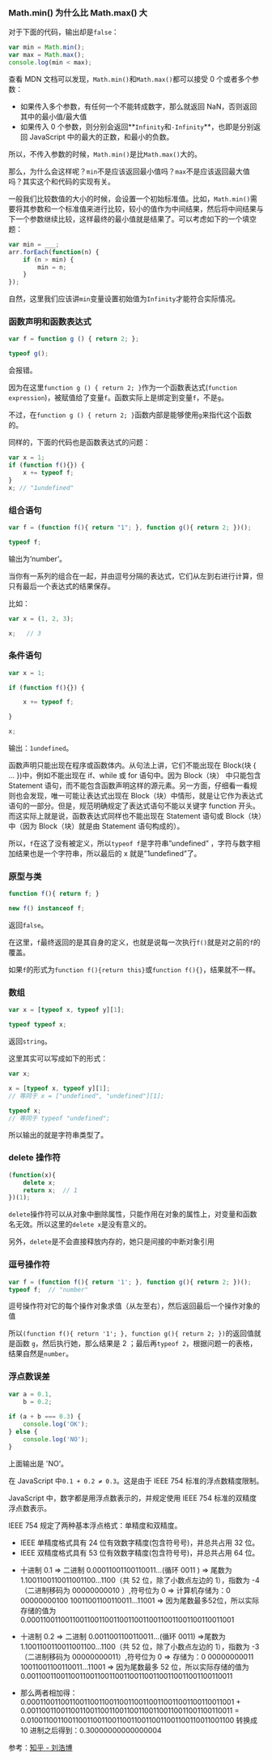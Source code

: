 ### Math.min() 为什么比 Math.max() 大
对于下面的代码，输出却是`false`：

```javascript
var min = Math.min();
var max = Math.max();
console.log(min < max);
```

查看 MDN 文档可以发现，`Math.min()`和`Math.max()`都可以接受 0 个或者多个参数：

* 如果传入多个参数，有任何一个不能转成数字，那么就返回 NaN，否则返回其中的最小值/最大值
* 如果传入 0 个参数，则分别会返回**`Infinity`和`-Infinity`**，也即是分别返回 JavaScript 中的最大的正数，和最小的负数。

所以，不传入参数的时候，`Math.min()`是比`Math.max()`大的。

那么，为什么会这样呢？`min`不是应该返回最小值吗？`max`不是应该返回最大值吗？其实这个和代码的实现有关。

一般我们比较数值的大小的时候，会设置一个初始标准值。比如，`Math.min()`需要将其参数和一个标准值来进行比较，较小的值作为中间结果，然后将中间结果与下一个参数继续比较，这样最终的最小值就是结果了。可以考虑如下的一个填空题：

```javascript
var min = ___;
arr.forEach(function(n) {
    if (n > min) {
        min = n;
    }
});
```

自然，这里我们应该讲`min`变量设置初始值为`Infinity`才能符合实际情况。


### 函数声明和函数表达式

```js
var f = function g () { return 2; };

typeof g();
```

会报错。

因为在这里`function g () { return 2; }`作为一个函数表达式(`function expression`)，被赋值给了变量`f`。函数实际上是绑定到变量`f`，不是`g`。

不过，在`function g () { return 2; }`函数内部是能够使用`g`来指代这个函数的。

同样的，下面的代码也是函数表达式的问题：

```javascript
var x = 1;
if (function f(){}) {
    x += typeof f;
}
x; // "1undefined"
```


### 组合语句

```js
var f = (function f(){ return "1"; }, function g(){ return 2; })();

typeof f;
```

输出为‘number’。

当你有一系列的组合在一起，并由逗号分隔的表达式，它们从左到右进行计算，但只有最后一个表达式的结果保存。

比如：

```js
var x = (1, 2, 3);

x;   // 3
```

### 条件语句

```js
var x = 1;

if (function f(){}) {

    x += typeof f;

}

x;
```

输出：`1undefined`。

函数声明只能出现在程序或函数体内。从句法上讲，它们不能出现在 Block(块 { … })中，例如不能出现在 if、while 或 for 语句中。因为 Block（块） 中只能包含 Statement 语句，而不能包含函数声明这样的源元素。另一方面，仔细看一看规则也会发现，唯一可能让表达式出现在 Block（块）中情形，就是让它作为表达式语句的一部分。但是，规范明确规定了表达式语句不能以关键字 function 开头。而这实际上就是说，函数表达式同样也不能出现在 Statement 语句或 Block（块）中（因为 Block（块）就是由 Statement 语句构成的）。

所以，`f`在这了没有被定义，所以`typeof f`是字符串”undefined” ，字符与数字相加结果也是一个字符串，所以最后的 x 就是”1undefined”了。

### 原型与类

```js
function f(){ return f; }

new f() instanceof f;
```

返回`false`。

在这里，`f`最终返回的是其自身的定义，也就是说每一次执行`f()`就是对之前的`f`的覆盖。

如果`f`的形式为`function f(){return this}`或`function f(){}`，结果就不一样。

### 数组

```js
var x = [typeof x, typeof y][1];

typeof typeof x;
```

返回`string`。

这里其实可以写成如下的形式：

```js
var x;

x = [typeof x, typeof y][1];
// 等同于 x = ["undefined", "undefined"][1];

typeof x;
// 等同于 typeof "undefined";
```

所以输出的就是字符串类型了。


### delete 操作符

```javascript
(function(x){
    delete x;
    return x;  // 1
})(1);
```

`delete`操作符可以从对象中删除属性，只能作用在对象的属性上，对变量和函数名无效。所以这里的`delete x`是没有意义的。

另外，`delete`是不会直接释放内存的，她只是间接的中断对象引用


### 逗号操作符

```javascript
var f = (function f(){ return '1'; }, function g(){ return 2; })();
typeof f;  // "number"
```

逗号操作符对它的每个操作对象求值（从左至右），然后返回最后一个操作对象的值

所以`(function f(){ return '1'; }, function g(){ return 2; })`的返回值就是函数 `g`，然后执行她，那么结果是 2 ；最后再`typeof 2`，根据问题一的表格，结果自然是`number`。


### 浮点数误差

```javascript
var a = 0.1,
    b = 0.2;
    
if (a + b === 0.3) {
    console.log('OK');
} else {
    console.log('NO');
}
```
上面输出是 'NO'。

在 JavaScript 中`0.1 + 0.2 ≠ 0.3`。这是由于 IEEE 754 标准的浮点数精度限制。

JavaScript 中，数字都是用浮点数表示的，并规定使用 IEEE 754 标准的双精度浮点数表示。

IEEE 754 规定了两种基本浮点格式：单精度和双精度。

* IEEE 单精度格式具有 24 位有效数字精度(包含符号号)，并总共占用 32 位。
* IEEE 双精度格式具有 53 位有效数字精度(包含符号号)，并总共占用 64 位。

- 十进制 0.1
=> 二进制 0.00011001100110011…(循环 0011 ) 
=> 尾数为 1.1001100110011001100…1100（共 52 位，除了小数点左边的 1），指数为 -4（二进制移码为 00000000010 ）,符号位为 0
=> 计算机存储为：0 00000000100 10011001100110011…11001
=> 因为尾数最多52位，所以实际存储的值为 0.00011001100110011001100110011001100110011001100110011001

- 十进制 0.2
=> 二进制 0.0011001100110011…(循环 0011)
=>尾数为 1.1001100110011001100…1100（共 52 位，除了小数点左边的 1），指数为 -3（二进制移码为 00000000011）,符号位为 0
=> 存储为：0 00000000011 10011001100110011…11001
=> 因为尾数最多 52 位，所以实际存储的值为0.00110011001100110011001100110011001100110011001100110011

- 那么两者相加得： 
0.00011001100110011001100110011001100110011001100110011001 + 0.00110011001100110011001100110011001100110011001100110011
= 0.01001100110011001100110011001100110011001100110011001100
转换成 10 进制之后得到：0.30000000000000004

参考：[知乎 - 刘浩博](https://www.zhihu.com/question/24415787/answer/57187211)


